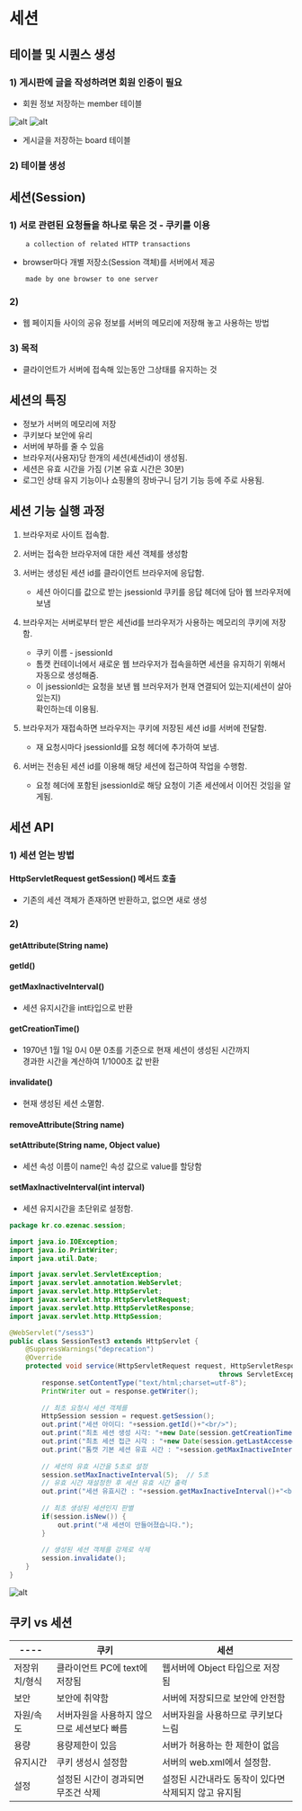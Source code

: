 세션
====

## 테이블 및 시퀀스 생성

### 1) 게시판에 글을 작성하려면 회원 인증이 필요

* 회원 정보 저장하는 member 테이블

![alt](/assets/images/post/jsp/77.png)
![alt](/assets/images/post/jsp/78.png)

* 게시글을 저장하는 board 테이블

### 2) 테이블 생성

## 세션(Session)

### 1) 서로 관련된 요청들을 하나로 묶은 것 - 쿠키를 이용

```
    a collection of related HTTP transactions
```

* browser마다 개별 저장소(Session 객체)를 서버에서 제공

```
    made by one browser to one server
```

### 2)

* 웹 페이지들 사이의 공유 정보를 서버의 메모리에 저장해 놓고 사용하는 방법

### 3) 목적

* 클라이언트가 서버에 접속해 있는동안 그상태를 유지하는 것

## 세션의 특징

* 정보가 서버의 메모리에 저장
* 쿠키보다 보안에 유리
* 서버에 부하를 줄 수 있음
* 브라우저(사용자)당 한개의 세션(세션id)이 생성됨.
* 세션은 유효 시간을 가짐 (기본 유효 시간은 30분)
* 로그인 상태 유지 기능이나 쇼핑몰의 장바구니 담기 기능 등에 주로 사용됨.

## 세션 기능 실행 과정

1. 브라우저로 사이트 접속함.
2. 서버는 접속한 브라우저에 대한 세션 객체를 생성함
3. 서버는 생성된 세션 id를 클라이언트 브라우저에 응답함.
    * 세션 아이디를 값으로 받는 jsessionId 쿠키를 응답 헤더에 담아 웹 브라우저에 보냄

4. 브라우저는 서버로부터 받은 세션id를 브라우저가 사용하는 메모리의 쿠키에 저장함.
    * 쿠키 이름 - jsessionId
    * 톰캣 컨테이너에서 새로운 웹 브라우저가 접속을하면 세션을 유지하기 위해서   
      자동으로 생성해줌.
    * 이 jsessionId는 요청을 보낸 웹 브러우저가 현재 연결되어 있는지(세션이 살아있는지)  
      확인하는데 이용됨. 

5. 브라우저가 재접속하면 브라우저는 쿠키에 저장된 세션 id를 서버에 전달함.
    * 재 요청시마다 jsessionId를 요청 헤더에 추가하여 보냄.
6. 서버는 전송된 세션 id를 이용해 해당 세션에 접근하여 작업을 수행함.
    * 요청 헤더에 포함된 jsessionId로 해당 요청이 기존 세션에서 이어진 것임을 알게됨.

## 세션 API

### 1) 세션 얻는 방법

#### HttpServletRequest getSession() 메서드 호출

* 기존의 세션 객체가 존재하면 반환하고, 없으면 새로 생성

### 2) 
#### getAttribute(String name)

#### getId()

#### getMaxInactiveInterval()  

* 세션 유지시간을 int타입으로 반환

#### getCreationTime()

* 1970년 1월 1일 0시 0분 0초를 기준으로 현재 세션이 생성된 시간까지  
  경과한 시간을 계산하여 1/1000초 값 반환

#### invalidate()  

* 현재 생성된 세션 소멸함.

#### removeAttribute(String name)

#### setAttribute(String name, Object value)   

* 세션 속성 이름이 name인 속성 값으로 value를 할당함

#### setMaxInactiveInterval(int interval)

* 세션 유지시간을 초단위로 설정함.

```java
package kr.co.ezenac.session;

import java.io.IOException;
import java.io.PrintWriter;
import java.util.Date;

import javax.servlet.ServletException;
import javax.servlet.annotation.WebServlet;
import javax.servlet.http.HttpServlet;
import javax.servlet.http.HttpServletRequest;
import javax.servlet.http.HttpServletResponse;
import javax.servlet.http.HttpSession;

@WebServlet("/sess3")
public class SessionTest3 extends HttpServlet {
	@SuppressWarnings("deprecation")
	@Override
	protected void service(HttpServletRequest request, HttpServletResponse response) 
                                                    throws ServletException, IOException {
		response.setContentType("text/html;charset=utf-8");
		PrintWriter out = response.getWriter();
		
		// 최초 요청시 세션 객체를 
		HttpSession session = request.getSession();
		out.print("세션 아이디: "+session.getId()+"<br/>");
		out.print("최초 세션 생성 시각: "+new Date(session.getCreationTime())+"<br>");
		out.print("최초 세션 접근 시각 : "+new Date(session.getLastAccessedTime())+"<br>");
		out.print("톰캣 기본 세션 유효 시간 : "+session.getMaxInactiveInterval()+"<br>");
		
		// 세션의 유효 시간을 5초로 설정
		session.setMaxInactiveInterval(5);	// 5초
		// 유효 시간 재설정한 후 세션 유효 시간 출력
		out.print("세션 유효시간 : "+session.getMaxInactiveInterval()+"<br>");
		
		// 최초 생성된 세션인지 판별
		if(session.isNew()) {
			out.print("새 세션이 만들어졌습니다.");
		}
		
		// 생성된 세션 객체를 강제로 삭제
		session.invalidate();
	}
}

```

![alt](/assets/images/post/jsp/79.png)

## 쿠키 vs 세션

|----|		쿠키		|		세션		|
|--------|----------|---------------|
|저장위치/형식|	클라이언트 PC에 text에 저장됨 | 웹서버에 Object 타입으로 저장됨|
|보안| 보안에 취약함| 서버에 저장되므로 보안에 안전함|
|자원/속도|서버자원을 사용하지 않으므로 세션보다 빠름| 서버자원을 사용하므로 쿠키보다 느림|
|용량|용량제한이 있음|서버가 허용하는 한 제한이 없음|
|유지시간|쿠키 생성시 설정함| 서버의 web.xml에서 설정함.|
|설정| 설정된 시간이 경과되면 무조건 삭제| 설정된 시간내라도 동작이 있다면 삭제되지 않고 유지됨|